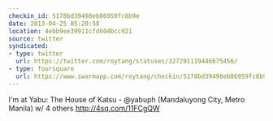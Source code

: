 ```yaml
---
checkin_id: 5178bd39498eb86959fc8b9e
date: 2013-04-25 05:20:58
location: 4ebb9ee39911cfd604bcc921
source: twitter
syndicated:
- type: twitter
  url: https://twitter.com/roytang/statuses/327291119446675456/
- type: foursquare
  url: https://www.swarmapp.com/roytang/checkin/5178bd39498eb86959fc8b9e
---
```


I'm at Yabu: The House of Katsu - @yabuph (Mandaluyong City, Metro Manila) w/ 4 others http://4sq.com/11FCgQW